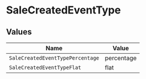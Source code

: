# SaleCreatedEventType


## Values

| Name                             | Value                            |
| -------------------------------- | -------------------------------- |
| `SaleCreatedEventTypePercentage` | percentage                       |
| `SaleCreatedEventTypeFlat`       | flat                             |